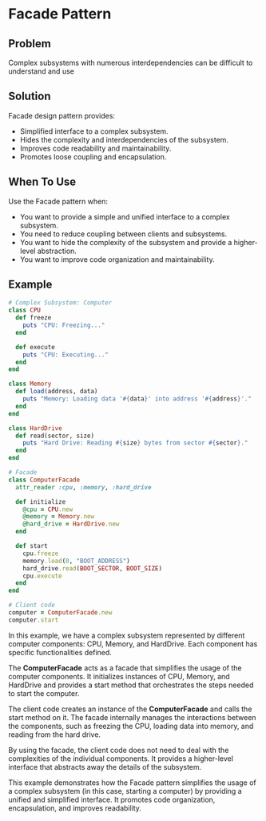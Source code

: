 # Facade Pattern

## Problem
Complex subsystems with numerous interdependencies can be difficult to understand and use

## Solution
Facade design pattern provides:
- Simplified interface to a complex subsystem.
- Hides the complexity and interdependencies of the subsystem.
- Improves code readability and maintainability.
- Promotes loose coupling and encapsulation.

## When To Use
Use the Facade pattern when:
- You want to provide a simple and unified interface to a complex subsystem.
- You need to reduce coupling between clients and subsystems.
- You want to hide the complexity of the subsystem and provide a higher-level abstraction.
- You want to improve code organization and maintainability.

## Example
```ruby
# Complex Subsystem: Computer
class CPU
  def freeze
    puts "CPU: Freezing..."
  end

  def execute
    puts "CPU: Executing..."
  end
end

class Memory
  def load(address, data)
    puts "Memory: Loading data '#{data}' into address '#{address}'."
  end
end

class HardDrive
  def read(sector, size)
    puts "Hard Drive: Reading #{size} bytes from sector #{sector}."
  end
end

# Facade
class ComputerFacade
  attr_reader :cpu, :memory, :hard_drive

  def initialize
    @cpu = CPU.new
    @memory = Memory.new
    @hard_drive = HardDrive.new
  end

  def start
    cpu.freeze
    memory.load(0, "BOOT_ADDRESS")
    hard_drive.read(BOOT_SECTOR, BOOT_SIZE)
    cpu.execute
  end
end

# Client code
computer = ComputerFacade.new
computer.start

```
In this example, we have a complex subsystem represented by different computer components: CPU, Memory, and HardDrive. Each component has specific functionalities defined.

The **ComputerFacade** acts as a facade that simplifies the usage of the computer components. It initializes instances of CPU, Memory, and HardDrive and provides a start method that orchestrates the steps needed to start the computer.

The client code creates an instance of the **ComputerFacade** and calls the start method on it. The facade internally manages the interactions between the components, such as freezing the CPU, loading data into memory, and reading from the hard drive.

By using the facade, the client code does not need to deal with the complexities of the individual components. It provides a higher-level interface that abstracts away the details of the subsystem.

This example demonstrates how the Facade pattern simplifies the usage of a complex subsystem (in this case, starting a computer) by providing a unified and simplified interface. It promotes code organization, encapsulation, and improves readability.

